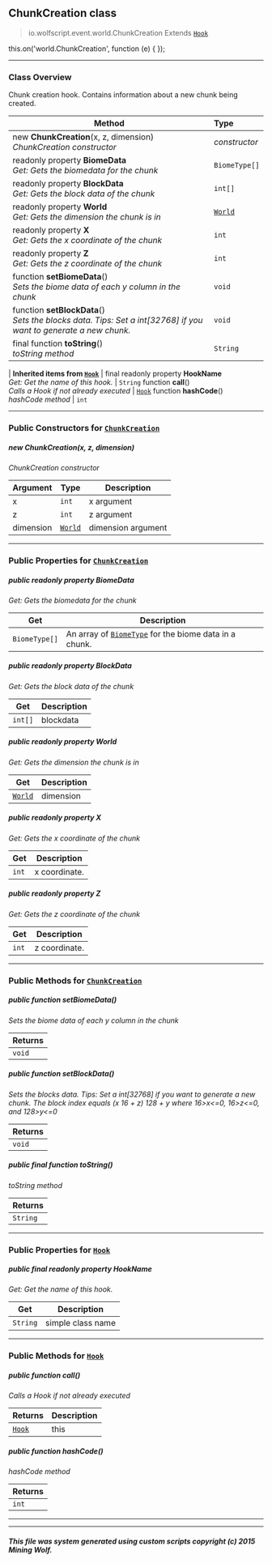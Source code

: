 ## ChunkCreation __class__

>io.wolfscript.event.world.ChunkCreation
>Extends [`Hook`](../../hook/Hook.md)

this.on('world.ChunkCreation', function (e) { });

---

### Class Overview

Chunk creation hook. Contains information about a new chunk being created.

Method | Type   
--- | :--- 
new __ChunkCreation__(x, z, dimension) <br> _ChunkCreation constructor_ | _constructor_
 readonly property __BiomeData__ <br> _Get: Gets the biomedata for the chunk_ | `BiomeType[]`
 readonly property __BlockData__ <br> _Get: Gets the block data of the chunk_ | `int[]`
 readonly property __World__ <br> _Get: Gets the dimension the chunk is in_ | [`World`](../../api/world/World.md)
 readonly property __X__ <br> _Get: Gets the x coordinate of the chunk_ | `int`
 readonly property __Z__ <br> _Get: Gets the z coordinate of the chunk_ | `int`
 function __setBiomeData__() <br> _Sets the biome data of each y column in the chunk_ | `void`
 function __setBlockData__() <br> _Sets the blocks data. Tips: Set a int[32768] if you want to generate a new chunk._ | `void`
final function __toString__() <br> _toString method_ | `String`
 |
__Inherited items from [`Hook`](../../hook/Hook.md)__ |
final readonly property __HookName__ <br> _Get: Get the name of this hook._ | `String`
 function __call__() <br> _Calls a Hook if not already executed_ | [`Hook`](../../hook/Hook.md)
 function __hashCode__() <br> _hashCode method_ | `int`





---

### Public Constructors for [`ChunkCreation`](ChunkCreation.md)

##### <a id='chunkcreation'></a>new __ChunkCreation__(x, z, dimension) 

_ChunkCreation constructor_

Argument | Type | Description  
--- | --- | --- 
x | `int` | x argument
z | `int` | z argument
dimension | [`World`](../../api/world/World.md) | dimension argument

---

### Public Properties for [`ChunkCreation`](ChunkCreation.md)

##### <a id='biomedata'></a>public  readonly property __BiomeData__

_Get: Gets the biomedata for the chunk_

Get | Description
--- | --- 
`BiomeType[]` | An array of [`BiomeType`](../../api/world/BiomeType.md) for the biome data in a chunk.



##### <a id='blockdata'></a>public  readonly property __BlockData__

_Get: Gets the block data of the chunk_

Get | Description
--- | --- 
`int[]` | blockdata



##### <a id='world'></a>public  readonly property __World__

_Get: Gets the dimension the chunk is in_

Get | Description
--- | --- 
[`World`](../../api/world/World.md) | dimension



##### <a id='x'></a>public  readonly property __X__

_Get: Gets the x coordinate of the chunk_

Get | Description
--- | --- 
`int` | x coordinate.



##### <a id='z'></a>public  readonly property __Z__

_Get: Gets the z coordinate of the chunk_

Get | Description
--- | --- 
`int` | z coordinate.



---

### Public Methods for [`ChunkCreation`](ChunkCreation.md)

##### <a id='setbiomedata'></a>public  function __setBiomeData__()

_Sets the biome data of each y column in the chunk_

Returns | 
--- | 
`void` |


##### <a id='setblockdata'></a>public  function __setBlockData__()

_Sets the blocks data. Tips: Set a int[32768] if you want to generate a new chunk. The block index equals (x 16 + z) 128 + y where 16>x<=0, 16>z<=0, and 128>y<=0_

Returns | 
--- | 
`void` |


##### <a id='tostring'></a>public final function __toString__()

_toString method_

Returns | 
--- | 
`String` |


---

### Public Properties for [`Hook`](../../hook/Hook.md)

##### <a id='hookname'></a>public final readonly property __HookName__

_Get: Get the name of this hook._

Get | Description
--- | --- 
`String` | simple class name



---

### Public Methods for [`Hook`](../../hook/Hook.md)

##### <a id='call'></a>public  function __call__()

_Calls a Hook if not already executed_

Returns | Description
--- | --- 
[`Hook`](../../hook/Hook.md) | this


##### <a id='hashcode'></a>public  function __hashCode__()

_hashCode method_

Returns | 
--- | 
`int` |


---


---


##### This file was system generated using custom scripts copyright (c) 2015 Mining Wolf.
	

